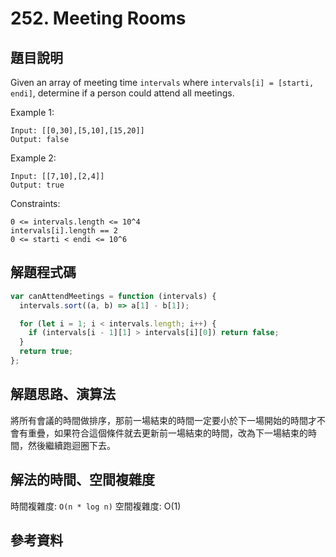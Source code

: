 # 252. Meeting Rooms

## 題目說明

Given an array of meeting time `intervals` where `intervals[i] = [starti, endi]`, determine if a person could attend all meetings.

Example 1:

```
Input: [[0,30],[5,10],[15,20]]
Output: false
```

Example 2:

```
Input: [[7,10],[2,4]]
Output: true
```

Constraints:

```
0 <= intervals.length <= 10^4
intervals[i].length == 2
0 <= starti < endi <= 10^6
```

## 解題程式碼

```javascript
var canAttendMeetings = function (intervals) {
  intervals.sort((a, b) => a[1] - b[1]);

  for (let i = 1; i < intervals.length; i++) {
    if (intervals[i - 1][1] > intervals[i][0]) return false;
  }
  return true;
};
```

## 解題思路、演算法

將所有會議的時間做排序，那前一場結束的時間一定要小於下一場開始的時間才不會有重疊，如果符合這個條件就去更新前一場結束的時間，改為下一場結束的時間，然後繼續跑迴圈下去。

## 解法的時間、空間複雜度

時間複雜度: `O(n * log n)`
空間複雜度: O(1)

## 參考資料
